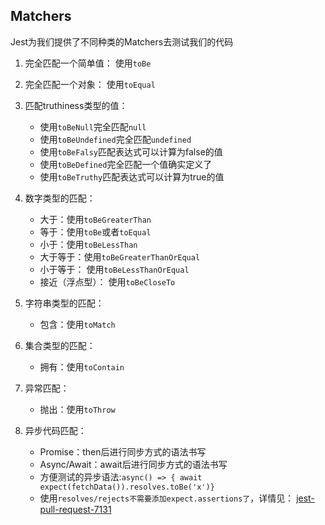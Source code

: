 ## Matchers

Jest为我们提供了不同种类的Matchers去测试我们的代码

1. 完全匹配一个简单值： 使用`toBe`
2. 完全匹配一个对象： 使用`toEqual`
3. 匹配truthiness类型的值：
   - 使用`toBeNull`完全匹配`null`
   - 使用`toBeUndefined`完全匹配`undefined`
   - 使用`toBeFalsy`匹配表达式可以计算为false的值
   - 使用`toBeDefined`完全匹配一个值确实定义了
   - 使用`toBeTruthy`匹配表达式可以计算为true的值

4. 数字类型的匹配：
   - 大于：使用`toBeGreaterThan`
   - 等于：使用`toBe`或者`toEqual`
   - 小于：使用`toBeLessThan`
   - 大于等于：使用`toBeGreaterThanOrEqual`
   - 小于等于： 使用`toBeLessThanOrEqual`
   - 接近（浮点型）： 使用`toBeCloseTo`

5. 字符串类型的匹配：
   - 包含：使用`toMatch`

6. 集合类型的匹配：
   - 拥有：使用`toContain`

7. 异常匹配：
   - 抛出：使用`toThrow`

8. 异步代码匹配：
   - Promise：then后进行同步方式的语法书写
   - Async/Await：await后进行同步方式的语法书写
   - 方便测试的异步语法:`async() => { await expect(fetchData()).resolves.toBe('x')}`
   - 使用`resolves/rejects不需要添加expect.assertions了`，详情见： [jest-pull-request-7131](https://github.com/facebook/jest/pull/7131)
